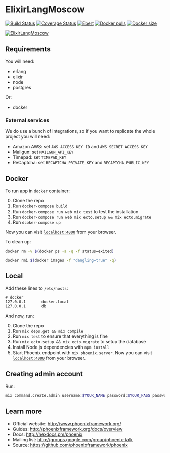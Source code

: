# ElixirLangMoscow

[![Build Status](https://travis-ci.org/elixir-lang-moscow/site.svg?branch=master)](https://travis-ci.org/elixir-lang-moscow/site)
[![Coverage Status](https://coveralls.io/repos/github/elixir-lang-moscow/site/badge.svg?branch=master)](https://coveralls.io/github/elixir-lang-moscow/site?branch=master)
[![Ebert](https://ebertapp.io/github/elixir-lang-moscow/site.svg)](https://ebertapp.io/github/elixir-lang-moscow/site)
[![Docker pulls](https://img.shields.io/docker/pulls/sobolevn/elixir_lang_moscow.svg)](https://hub.docker.com/r/sobolevn/elixir_lang_moscow/~/dockerfile/)
[![Docker size](https://images.microbadger.com/badges/image/sobolevn/elixir_lang_moscow.svg)](https://microbadger.com/images/sobolevn/elixir_lang_moscow)

[![ElixirLangMoscow](https://raw.githubusercontent.com/elixir-lang-moscow/site/master/web/static/assets/images/elixir-lang-moscow-logo.png)](https://elixir-lang-moscow.herokuapp.com/)

## Requirements

You will need:

  * erlang
  * elixir
  * node
  * postgres

Or:

  * docker

### External services

We do use a bunch of integrations, so if you want to replicate the whole project you will need:

  - Amazon AWS: set `AWS_ACCESS_KEY_ID` and `AWS_SECRET_ACCESS_KEY`
  - Mailgun: set `MAILGUN_API_KEY`
  - Timepad: set `TIMEPAD_KEY`
  - ReCaptcha: set `RECAPTCHA_PRIVATE_KEY` and `RECAPTCHA_PUBLIC_KEY`

## Docker

To run app in `docker` container:

  0. Clone the repo
  1. Run `docker-compose build`
  2. Run `docker-compose run web mix test` to test the installation
  3. Run `docker-compose run web mix ecto.setup && mix ecto.migrate`
  4. Run `dcoker-compose up`

Now you can visit [`localhost:4000`](http://localhost:4000) from your browser.

To clean up:

```bash
docker rm -v $(docker ps -a -q -f status=exited)

docker rmi $(docker images -f "dangling=true" -q)
```

## Local

Add these lines to `/ets/hosts`:

```text
# docker
127.0.0.1       docker.local
127.0.0.1       db
```

And now, run:

  0. Clone the repo
  1. Run `mix deps.get && mix compile`
  2. Run `mix test` to ensure that everything is fine
  3. Run `mix ecto.setup && mix ecto.migrate` to setup the database
  4. Install Node.js dependencies with `npm install`
  5. Start Phoenix endpoint with `mix phoenix.server`. Now you can visit [`localhost:4000`](http://localhost:4000) from your browser.

## Creating admin account

Run:

```bash
mix command.create.admin username:$YOUR_NAME password:$YOUR_PASS password_confirmation:$YOUR_PASS
```

## Learn more

  * Official website: http://www.phoenixframework.org/
  * Guides: http://phoenixframework.org/docs/overview
  * Docs: http://hexdocs.pm/phoenix
  * Mailing list: http://groups.google.com/group/phoenix-talk
  * Source: https://github.com/phoenixframework/phoenix

